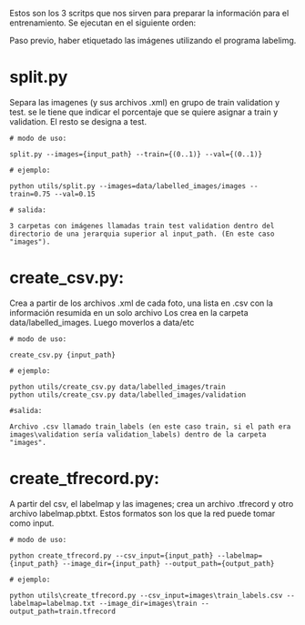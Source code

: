 Estos son los 3 scritps que nos sirven para preparar la información para el entrenamiento. Se ejecutan en el siguiente orden: 

Paso previo, haber etiquetado las imágenes utilizando el programa labelimg.

# split.py

Separa las imagenes (y sus archivos .xml) en grupo de train validation y test. se le tiene que indicar el porcentaje que se quiere asignar a train y validation. El resto se designa a test. 

    # modo de uso:

    split.py --images={input_path} --train={(0..1)} --val={(0..1)}

    # ejemplo:

    python utils/split.py --images=data/labelled_images/images --train=0.75 --val=0.15

    # salida: 

    3 carpetas con imágenes llamadas train test validation dentro del directorio de una jerarquia superior al input_path. (En este caso "images").

# create_csv.py:

Crea a partir de los archivos .xml de cada foto, una lista en .csv con la información resumida en un solo archivo
Los crea en la carpeta data/labelled_images. Luego moverlos a data/etc

    # modo de uso:

    create_csv.py {input_path}

    # ejemplo: 

    python utils/create_csv.py data/labelled_images/train
    python utils/create_csv.py data/labelled_images/validation

    #salida: 

    Archivo .csv llamado train_labels (en este caso train, si el path era images\validation sería validation_labels) dentro de la carpeta "images".

# create_tfrecord.py:

A partir del csv, el labelmap y las imagenes; crea un archivo .tfrecord y otro archivo labelmap.pbtxt. Estos formatos son los que la red puede tomar como input.

    # modo de uso: 

    python create_tfrecord.py --csv_input={input_path} --labelmap={input_path} --image_dir={input_path} --output_path={output_path}

    # ejemplo: 

    python utils\create_tfrecord.py --csv_input=images\train_labels.csv --labelmap=labelmap.txt --image_dir=images\train --output_path=train.tfrecord
    